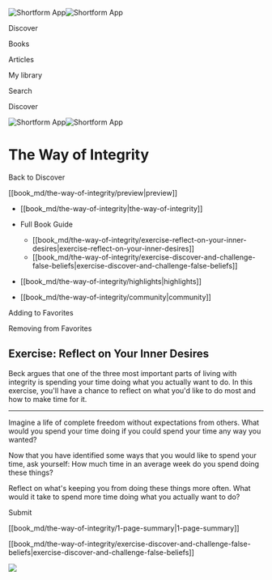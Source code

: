 ![Shortform App](/img/logo.36a2399e.svg)![Shortform App](/img/logo-dark.70c1b072.svg)

Discover

Books

Articles

My library

Search

Discover

![Shortform App](/img/logo.36a2399e.svg)![Shortform App](/img/logo-dark.70c1b072.svg)

# The Way of Integrity

Back to Discover

[[book_md/the-way-of-integrity/preview|preview]]

  * [[book_md/the-way-of-integrity|the-way-of-integrity]]
  * Full Book Guide

    * [[book_md/the-way-of-integrity/exercise-reflect-on-your-inner-desires|exercise-reflect-on-your-inner-desires]]
    * [[book_md/the-way-of-integrity/exercise-discover-and-challenge-false-beliefs|exercise-discover-and-challenge-false-beliefs]]
  * [[book_md/the-way-of-integrity/highlights|highlights]]
  * [[book_md/the-way-of-integrity/community|community]]



Adding to Favorites 

Removing from Favorites 

## Exercise: Reflect on Your Inner Desires

Beck argues that one of the three most important parts of living with integrity is spending your time doing what you actually want to do. In this exercise, you'll have a chance to reflect on what you'd like to do most and how to make time for it.

* * *

Imagine a life of complete freedom without expectations from others. What would you spend your time doing if you could spend your time any way you wanted?

Now that you have identified some ways that you would like to spend your time, ask yourself: How much time in an average week do you spend doing these things?

Reflect on what's keeping you from doing these things more often. What would it take to spend more time doing what you actually want to do?

Submit 

[[book_md/the-way-of-integrity/1-page-summary|1-page-summary]]

[[book_md/the-way-of-integrity/exercise-discover-and-challenge-false-beliefs|exercise-discover-and-challenge-false-beliefs]]

![](https://bat.bing.com/action/0?ti=56018282&Ver=2&mid=3141793f-c90f-48dc-b483-afcf97370afc&sid=48a964a0642711eeb2d9b36fc717f5e2&vid=48a9a1e0642711eebeaf23361361f0d4&vids=0&msclkid=N&pi=0&lg=en-US&sw=800&sh=600&sc=24&nwd=1&tl=Shortform%20%7C%20Book&p=https%3A%2F%2Fwww.shortform.com%2Fapp%2Fbook%2Fthe-way-of-integrity%2Fexercise-reflect-on-your-inner-desires&r=&lt=1062&evt=pageLoad&sv=1&rn=92080)
